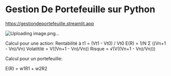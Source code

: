 # Gestion De Portefeuille sur Python

https://gestiondeportefeuille.streamlit.app

![Uploading image.png…]()

Calcul pour une action:
Rentabilité à t1 = (Vt1 - Vt0) / Vt0
E(R) = 1/N Σ ((Vn+1 - Vn)/Vn) 
Volatitilé = V((Vn+1 - Vn)/Vn))
Risque = √(V((Vn+1 - Vn)/Vn)))


Calcul pour un portefeuille: 

E(R) = w1R1 + w2R2
